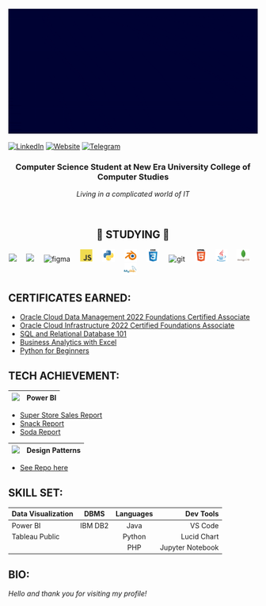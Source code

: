 ![MasterHead](https://github.com/VemAiensi/VemAiensi/blob/main/Assets/VA_Banner.gif)

<p align="left">
    <a href="https://www.linkedin.com/in/vem-aiensi-a-marasigan-869027258/">
        <img src="https://img.shields.io/badge/linkedin-%230077B5.svg?style=for-the-badge&logo=linkedin&logoColor=white" alt="LinkedIn"></a>
    <a href="mailto: vem.aiensi@gmail.com">
        <img src="https://img.shields.io/badge/Gmail-D14836?style=for-the-badge&logo=gmail&logoColor=white" alt="Website"></a>
    <a href="https://t.me/Vinc3203">
        <img src="https://img.shields.io/badge/Telegram-2CA5E0?style=for-the-badge&logo=telegram&logoColor=white" alt="Telegram"></a>
</p>

<h3 align="center">Computer Science Student at New Era University College of Computer Studies</h3>
<p align="center"><i>Living in a complicated world of IT</i></p>

<br>

<h2 align="Center">📖 STUDYING 📖</h2>

<p align="center" >
  <img src="https://img.icons8.com/?size=100&id=Ny0t2MYrJ70p&format=png&color=000000" width="5%"/> &nbsp &nbsp
  <img src="https://img.icons8.com/?size=100&id=9Kvi1p1F0tUo&format=png&color=000000"  width="5%"/> &nbsp &nbsp
  <img src="https://www.vectorlogo.zone/logos/figma/figma-icon.svg" alt="figma" width="5%"/> &nbsp &nbsp
  <img src="https://raw.githubusercontent.com/devicons/devicon/master/icons/javascript/javascript-original.svg" alt="javascript" width="5%"/>   &nbsp &nbsp
  <img src="https://raw.githubusercontent.com/devicons/devicon/master/icons/python/python-original.svg" alt="python" width="5%"/>   &nbsp &nbsp
  <img src="https://github.com/VemAiensi/VemAiensi/blob/main/Assets/blender_icon_64x64.png" alt="blender" width="5%"/> &nbsp &nbsp
  <img src="https://raw.githubusercontent.com/devicons/devicon/master/icons/css3/css3-original-wordmark.svg" alt="css3" width="5%"/> &nbsp &nbsp
  <img src="https://www.vectorlogo.zone/logos/git-scm/git-scm-icon.svg" alt="git" width="5%"/> &nbsp &nbsp
  <img src="https://raw.githubusercontent.com/devicons/devicon/master/icons/html5/html5-original-wordmark.svg" alt="html5" width="5%"/>&nbsp &nbsp
  <img src="https://raw.githubusercontent.com/devicons/devicon/master/icons/java/java-original.svg" alt="java" width="5%"/>  &nbsp &nbsp
  <img src="https://raw.githubusercontent.com/devicons/devicon/master/icons/mongodb/mongodb-original-wordmark.svg" alt="mongodb" width="5%"/>  &nbsp &nbsp
  <img src="https://raw.githubusercontent.com/devicons/devicon/master/icons/mysql/mysql-original-wordmark.svg" alt="mysql" width="5%"/>&nbsp &nbsp
</p>

## CERTIFICATES EARNED:

- [Oracle Cloud Data Management 2022 Foundations Certified Associate](https://catalog-education.oracle.com/pls/certview/sharebadge?id=9A7C6DC465649783402FD05DE8EF133AE9EAF50961B0F42AB159DA4CD077D7B3)
- [Oracle Cloud Infrastructure 2022 Certified Foundations Associate](https://catalog-education.oracle.com/pls/certview/sharebadge?id=F02DB10C92813FBF882F32E11E1E2FA934891415BD572E2082CE52C861492B60)
- [SQL and Relational Database 101](https://courses.cognitiveclass.ai/certificates/16fec48d0d16496ca59defe1e5b2c92b)
- [Business Analytics with Excel](https://simpli-web.app.link/e/G4wPXQ2M8Kb)
- [Python for Beginners](https://simpli-web.app.link/e/EFWXnnkgEMb)

## TECH ACHIEVEMENT:

| <img src="https://img.icons8.com/?size=100&id=Ny0t2MYrJ70p&format=png&color=000000" width="15"/> | Power BI |
| ------------------------------------------------------------------------------------------------ | -------- |

- [Super Store Sales Report](https://app.powerbi.com/view?r=eyJrIjoiMTNkMmJjZGItZWY4YS00YWUzLThmOGQtZGMyMTE2MWMzMzFlIiwidCI6ImE2NDgxYzM0LTU4MjItNDMyNy1iYjU5LWI5NDAyOTEzOTIxMyIsImMiOjEwfQ%3D%3D)
- [Snack Report](https://app.powerbi.com/view?r=eyJrIjoiMWQ0YmIzYjItNTYyZC00MDA2LTgxMWUtNWFjYmZjMTBiYTcxIiwidCI6ImE2NDgxYzM0LTU4MjItNDMyNy1iYjU5LWI5NDAyOTEzOTIxMyIsImMiOjEwfQ%3D%3D)
- [Soda Report](https://app.powerbi.com/view?r=eyJrIjoiYzIxM2EzZDctMzdiMy00OGRmLTg5NDItYjUxODVmMDVmZTFjIiwidCI6ImE2NDgxYzM0LTU4MjItNDMyNy1iYjU5LWI5NDAyOTEzOTIxMyIsImMiOjEwfQ%3D%3D&embedImagePlaceholder=true)

| <img src="https://img.icons8.com/?size=100&id=120409&format=png&color=000000" width="15"/> | Design Patterns |
| ------------------------------------------------------------------------------------------ | --------------- |

- [See Repo here](https://github.com/VemAiensi/Design-Patterns-Journey)

## SKILL SET:

| Data Visualization |  DBMS   | Languages |        Dev Tools |
| :----------------- | :-----: | :-------: | ---------------: |
| Power BI           | IBM DB2 |   Java    |          VS Code |
| Tableau Public     |         |  Python   |      Lucid Chart |
|                    |         |    PHP    | Jupyter Notebook |

## BIO:

_Hello and thank you for visiting my profile!_
